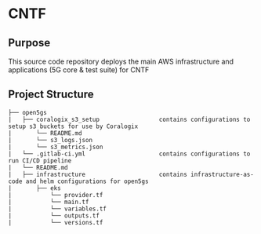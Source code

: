 # CNTF

## Purpose
This source code repository deploys the main AWS infrastructure and applications (5G core & test suite) for CNTF

## Project Structure
```
├── open5gs
|   ├── coralogix_s3_setup                 contains configurations to setup s3 buckets for use by Coralogix 
|       └── README.md
|       └── s3_logs.json
|       └── s3_metrics.json
|   └── .gitlab-ci.yml                     contains configurations to run CI/CD pipeline
|   └── README.md                          
|   ├── infrastructure                     contains infrastructure-as-code and helm configurations for open5gs
|      	├── eks
|           └── provider.tf
|           └── main.tf                    
|           └── variables.tf                
|           └── outputs.tf 
|           └── versions.tf
```
